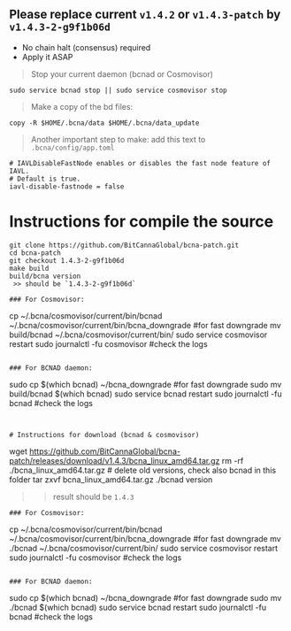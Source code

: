 
## Please replace current `v1.4.2` or `v1.4.3-patch` by `v1.4.3-2-g9f1b06d`
- No chain halt (consensus) required
- Apply it ASAP

> Stop your current daemon (bcnad or Cosmovisor) 
```
sudo service bcnad stop || sudo service cosmovisor stop
```

> Make a copy of the bd files:
```
copy -R $HOME/.bcna/data $HOME/.bcna/data_update
``` 

> Another important step to make: add this text to `.bcna/config/app.toml`
```
# IAVLDisableFastNode enables or disables the fast node feature of IAVL. 
# Default is true.
iavl-disable-fastnode = false
```

# Instructions for compile the source
```
git clone https://github.com/BitCannaGlobal/bcna-patch.git
cd bcna-patch
git checkout 1.4.3-2-g9f1b06d
make build
build/bcna version 
 >> should be `1.4.3-2-g9f1b06d` 

### For Cosmovisor:
```
cp ~/.bcna/cosmovisor/current/bin/bcnad ~/.bcna/cosmovisor/current/bin/bcna_downgrade #for fast downgrade 
mv build/bcnad  ~/.bcna/cosmovisor/current/bin/
sudo service cosmovisor restart
sudo journalctl -fu cosmovisor #check the logs
```

### For BCNAD daemon:
```
sudo cp $(which bcnad) ~/bcna_downgrade #for fast downgrade
sudo mv build/bcnad $(which bcnad)
sudo service bcnad restart
sudo journalctl -fu bcnad #check the logs
```


# Instructions for download (bcnad & cosmovisor) 

```
wget https://github.com/BitCannaGlobal/bcna-patch/releases/download/v1.4.3/bcna_linux_amd64.tar.gz
rm  -rf ./bcna_linux_amd64.tar.gz  # delete old versions, check also bcnad in this folder
tar zxvf bcna_linux_amd64.tar.gz
./bcnad version
 >> result should be `1.4.3`
```
### For Cosmovisor:
```
cp ~/.bcna/cosmovisor/current/bin/bcnad ~/.bcna/cosmovisor/current/bin/bcna_downgrade #for fast downgrade 
mv ./bcnad  ~/.bcna/cosmovisor/current/bin/
sudo service cosmovisor restart
sudo journalctl -fu cosmovisor #check the logs
```

### For BCNAD daemon:
```
sudo cp $(which bcnad) ~/bcna_downgrade #for fast downgrade
sudo mv ./bcnad $(which bcnad)
sudo service bcnad restart
sudo journalctl -fu bcnad #check the logs
```

